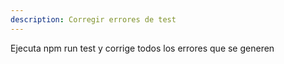 ```yaml
---
description: Corregir errores de test
---
```


Ejecuta npm run test y corrige todos los errores que se generen